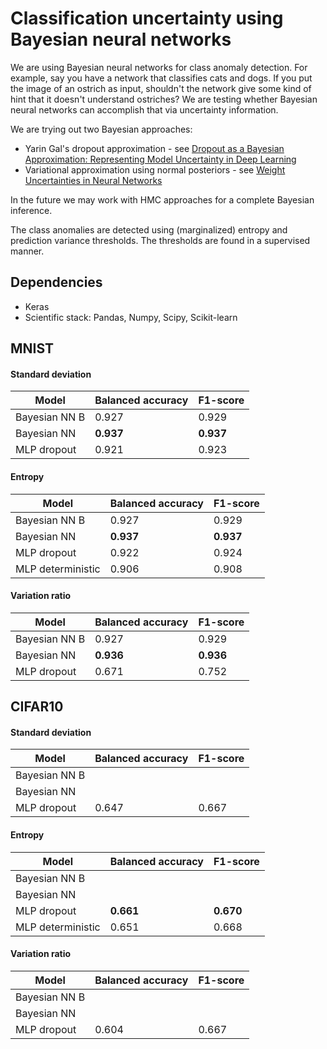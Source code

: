 # Classification uncertainty using Bayesian neural networks

We are using Bayesian neural networks for class anomaly detection. For example, say you have a network that classifies cats and dogs. If you put the image of an ostrich as input, shouldn't the network give some kind of hint that it doesn't understand ostriches? We are testing whether Bayesian neural networks can accomplish that via uncertainty information.

We are trying out two Bayesian approaches:
* Yarin Gal's dropout approximation - see [Dropout as a Bayesian Approximation: Representing Model Uncertainty in Deep Learning](http://arxiv.org/abs/1506.02142)
* Variational approximation using normal posteriors - see [Weight Uncertainties in Neural Networks](http://arxiv.org/abs/1505.05424)

In the future we may work with HMC approaches for a complete Bayesian inference.

The class anomalies are detected using (marginalized) entropy and prediction variance thresholds. The thresholds are found in a supervised manner.

## Dependencies
* Keras
* Scientific stack: Pandas, Numpy, Scipy, Scikit-learn

## MNIST

#### Standard deviation
|  Model       | Balanced accuracy | F1-score |
|--------------|--------------|--------------|
| Bayesian NN B| 0.927 | 0.929|
| Bayesian NN  | **0.937** | **0.937** |
| MLP dropout  | 0.921 | 0.923 |

#### Entropy
|  Model       | Balanced accuracy | F1-score |
|--------------|--------------|--------------|
| Bayesian NN B| 0.927 | 0.929|
| Bayesian NN  | **0.937** | **0.937** |
| MLP dropout  | 0.922 | 0.924 |
| MLP deterministic  | 0.906 | 0.908 |

#### Variation ratio
|  Model       | Balanced accuracy | F1-score |
|--------------|--------------|--------------|
| Bayesian NN B| 0.927 | 0.929|
| Bayesian NN  | **0.936** | **0.936** |
| MLP dropout  | 0.671 | 0.752 |


## CIFAR10

#### Standard deviation
|  Model       | Balanced accuracy | F1-score |
|--------------|--------------|--------------|
| Bayesian NN B|  |  |
| Bayesian NN  |  |  |
| MLP dropout  | 0.647 | 0.667 |

#### Entropy
|  Model       | Balanced accuracy | F1-score |
|--------------|--------------|--------------|
| Bayesian NN B|  |  |
| Bayesian NN  |  |  |
| MLP dropout  | **0.661** | **0.670** |
| MLP deterministic  | 0.651 | 0.668 |

#### Variation ratio
|  Model       | Balanced accuracy | F1-score |
|--------------|--------------|--------------|
| Bayesian NN B|  |  |
| Bayesian NN  |  |  |
| MLP dropout  | 0.604 | 0.667 |
